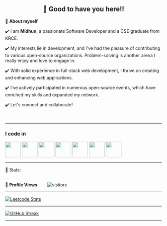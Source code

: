 <!-- README FILE CODE -->



<!-- WAKING HAND WITH GOOD TO HAVE YOU TEXT-->
<h2 align=center>👋 Good to have you here!!</h2>


<!--ABOUT ME CODE-->
🌱 **About myself**<br>

✔️ I am **Midhun**, a passionate Software Developer and a CSE graduate from KRCE. <br>

✔️ My interests lie in development, and I've had the pleasure of contributing to various open-source organizations. Problem-solving is another arena I really enjoy and love to engage in. <br>

✔️ With solid experience in full-stack web development, I thrive on creating and enhancing web applications. <br>

✔️ I've actively participated in numerous open-source events, which have enriched my skills and expanded my network. <br>

✔️ Let's connect and collaborate!

<br>




<hr>

### I code in
<img height="50" width="50" src="https://img.icons8.com/color/48/000000/python.png" /> <img height="50" width="50" src="https://img.icons8.com/color/48/000000/c-programming.png" /> <img height="50" width="50" src="https://img.icons8.com/color/48/000000/java-coffee-cup-logo.png" /> <img height="50" width="50" src="https://img.icons8.com/color/48/000000/html-5.png" /> <img height="50" width="50" src="https://img.icons8.com/color/48/000000/css3.png" /> <img height="50" width="50" src="https://img.icons8.com/color/48/000000/bootstrap.png" />
<img height="50" width="50" src="https://img.icons8.com/color/48/000000/javascript.png"/>



---

<!-- STATISTICS ABOUT PROFILE -->

 📶 Stats:<br><br>
 
 

<!--  PROFILES VIEWS -->
🌱 **Profile Views**&nbsp;&nbsp;&nbsp;&nbsp;&nbsp;&nbsp;&nbsp;
![visitors](https://profile-counter.glitch.me/Midhun-c/count.svg?align=center)

 --- 

 
[![Leetcode Stats](https://leetcard.jacoblin.cool/midhun3?ext=contest&theme=dark)](https://leetcode.com/midhun3)
 <hr>
 
<!--  CONTRIBUTION AND STREAK BLOCK -->
 [![GitHub Streak](https://github-readme-streak-stats.herokuapp.com/?user=Midhun-c&currStreakNum=2FD3EB&fire=pink&sideLabels=F00&theme=nightowl)](https://git.io/streak-stats)       
         

---
  </code>
</p>


<!-- ![My github stats](https://github-readme-stats.vercel.app/api?username=riti2409&show_icons=true&title_color=fff&icon_color=79ff97&text_color=9f9f9f&bg_color=151515&count_private=true&width=40%&align=left) 
<center><img src="https://logimp.files.wordpress.com/2019/01/viral-p-1.gif?w=736&zoom=2" align="right" width="30%"></center>




 -->
